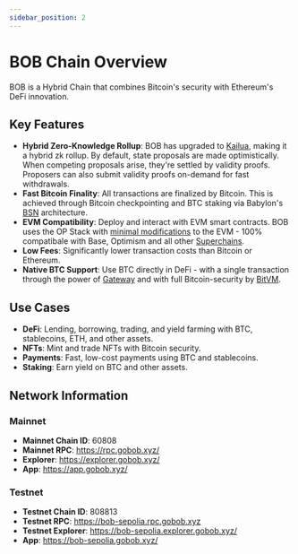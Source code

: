 ```yaml
---
sidebar_position: 2
---
```


# BOB Chain Overview

BOB is a Hybrid Chain that combines Bitcoin's security with Ethereum's DeFi innovation.

## Key Features

- **Hybrid Zero-Knowledge Rollup**: BOB has upgraded to [Kailua](https://risczero.com/op-kailua), making it a hybrid zk rollup. By default, state proposals are made optimistically. When competing proposals arise, they're settled by validity proofs. Proposers can also submit validity proofs on-demand for fast withdrawals.
- **Fast Bitcoin Finality**: All transactions are finalized by Bitcoin. This is achieved through Bitcoin checkpointing and BTC staking via Babylon's [BSN](https://docs.babylonlabs.io/guides/overview/bitcoin_secured_networks/) architecture.
- **EVM Compatibility**: Deploy and interact with EVM smart contracts. BOB uses the OP Stack with [minimal modifications](https://op-geth.optimism.io/) to the EVM - 100% compatibale with Base, Optimism and all other [Superchains](https://docs.optimism.io/superchain/superchain-explainer).
- **Low Fees**: Significantly lower transaction costs than Bitcoin or Ethereum.
- **Native BTC Support**: Use BTC directly in DeFi - with a single transaction through the power of [Gateway](/docs/gateway) and with full Bitcoin-security by [BitVM](/docs/bitvm).

## Use Cases

- **DeFi**: Lending, borrowing, trading, and yield farming with BTC, stablecoins, ETH, and other assets.
- **NFTs**: Mint and trade NFTs with Bitcoin security.
- **Payments**: Fast, low-cost payments using BTC and stablecoins.
- **Staking**: Earn yield on BTC and other assets.

## Network Information

### Mainnet

- **Mainnet Chain ID**: 60808
- **Mainnet RPC**: https://rpc.gobob.xyz/
- **Explorer**: https://explorer.gobob.xyz/
- **App**: https://app.gobob.xyz/

### Testnet

- **Testnet Chain ID**: 808813
- **Testnet RPC**: https://bob-sepolia.rpc.gobob.xyz
- **Testnet Explorer**: https://bob-sepolia.explorer.gobob.xyz/
- **App**: https://bob-sepolia.gobob.xyz/
